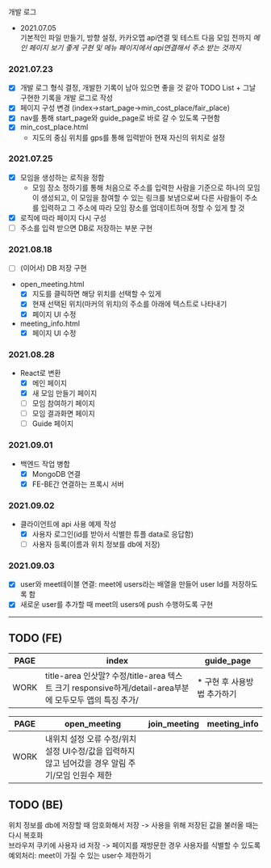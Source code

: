 개발 로그

* 2021.07.05     
  기본적인 파일 만들기, 방향 설정, 카카오맵 api연결 및 테스트
  다음 모임 전까지 *메인 페이지 보기 좋게 구현 및 메뉴 페이지에서 api연결해서 주소 받는 것까지*

### 2021.07.23
- [x] 개발 로그 형식 결정, 개발한 기록이 남아 있으면 좋을 것 같아 TODO List + 그날 구현한 기록을 개발 로그로 작성
- [x] 페이지 구성 변경 (index->start_page->min_cost_place/fair_place)
- [x] nav를 통해 start_page와 guide_page로 바로 갈 수 있도록 구현함
- [x] min_cost_place.html
  - 지도의 중심 위치를 gps를 통해 입력받아 현재 자신의 위치로 설정

### 2021.07.25
- [x] 모임을 생성하는 로직을 정함
  - 모임 장소 정하기를 통해 처음으로 주소를 입력한 사람을 기준으로 하나의 모임이 생성되고, 이 모임을 참여할 수 있는 링크를 보냄으로써 다른 사람들이 주소를 입력하고 그 주소에 따라 모임 장소를 업데이트하며 정할 수 있게 할 것
- [x] 로직에 따라 페이지 다시 구성
- [ ] 주소를 입력 받으면 DB로 저장하는 부분 구현

### 2021.08.18
- [ ] (이어서) DB 저장 구현
- open_meeting.html
  - [x] 지도를 클릭하면 해당 위치를 선택할 수 있게
  - [x] 현재 선택된 위치(마커의 위치)의 주소를 아래에 텍스트로 나타내기
  - [x] 페이지 UI 수정
- meeting_info.html
  - [x] 페이지 UI 수정

### 2021.08.28
- React로 변환
  - [x] 메인 페이지
  - [x] 새 모임 만들기 페이지
  - [ ] 모임 참여하기 페이지
  - [ ] 모임 결과화면 페이지
  - [ ] Guide 페이지

### 2021.09.01
- 백엔드 작업 병합
  - [x] MongoDB 연결
  - [x] FE-BE간 연결하는 프록시 서버

### 2021.09.02
- 클라이언트에 api 사용 예제 작성
  - [X] 사용자 로그인(id를 받아서 식별한 튜플 data로 응답함)
  - [ ] 사용자 등록(이름과 위치 정보를 db에 저장)

### 2021.09.03
- [X] user와 meet테이블 연결: meet에 users라는 배열을 만들어 user Id를 저장하도록 함
- [X] 새로운 user를 추가할 때 meet의 users에 push 수행하도록 구현

---------

## TODO (FE)

|PAGE|index|guide_page|
|---|---|---|
|WORK|title-area 인삿말? 수정/title-area 텍스트 크기 responsive하게/detail-area부분에 모두모두 앱의 특징 추가/|* 구현 후 사용방법 추가하기|

|PAGE|open_meeting|join_meeting|meeting_info|
|---|---|---|---|
|WORK|내위치 설정 오류 수정/위치 설정 UI수정/값을 입력하지 않고 넘어갔을 경우 알림 주기/모임 인원수 제한|||

## TODO (BE)
위치 정보를 db에 저장할 때 암호화해서 저장 -> 사용을 위해 저장된 값을 불러올 때는 다시 복호화  
브라우저 쿠키에 사용자 id 저장 -> 페이지를 재방문한 경우 사용자를 식별할 수 있도록  
예외처리: meet이 가질 수 있는 user수 제한하기  